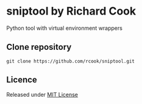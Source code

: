 # sniptool by Richard Cook

Python tool with virtual environment wrappers

## Clone repository

```
git clone https://github.com/rcook/sniptool.git
```

## Licence

Released under [MIT License][licence]

[licence]: LICENSE
